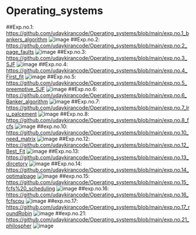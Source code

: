 # Operating_systems
##Exp.no.1:
https://github.com/udaykirancode/Operating_systems/blob/main/exp.no.1_bankers_algorithm
![image](https://user-images.githubusercontent.com/113407411/236669578-b565d116-f086-49fb-b0e3-02df6a60ec9f.png)
##Exp.no.2:
https://github.com/udaykirancode/Operating_systems/blob/main/exp.no.2_page_faults
![image](https://user-images.githubusercontent.com/113407411/236669668-dae45b44-a860-42bc-b120-f92eb4f76e38.png)
##Exp.no.3:
https://github.com/udaykirancode/Operating_systems/blob/main/exp.no.3_SJF
![image](https://user-images.githubusercontent.com/113407411/236669826-bf2eb6e3-479d-4760-b214-93de155713b8.png)
##Exp.no.4:
https://github.com/udaykirancode/Operating_systems/blob/main/exp.no.4_First_fit
![image](https://user-images.githubusercontent.com/113407411/236669957-75daac91-35aa-490a-a7bf-0b786003436f.png)
##Exp.no.5:
https://github.com/udaykirancode/Operating_systems/blob/main/exp.no.5_preemptive_SJF
![image](https://user-images.githubusercontent.com/113407411/236670528-de33a76c-edd3-4c3b-bc24-e6874606750e.png)
##Exp.no.6:
https://github.com/udaykirancode/Operating_systems/blob/main/exp.no.6_Banker_algorithm
![image](https://user-images.githubusercontent.com/113407411/236670733-15be6dc4-9728-415a-9d52-9098e608c074.png)
##Exp.no.7:
https://github.com/udaykirancode/Operating_systems/blob/main/exp.no.7_lru_palcement
![image](https://user-images.githubusercontent.com/113407411/236671198-aeb57614-c29f-48de-80ee-309247d55466.png)
##Exp.no.8:
https://github.com/udaykirancode/Operating_systems/blob/main/exp.no.8_fcfs
![image](https://user-images.githubusercontent.com/113407411/236672106-b29adf31-63b8-4310-a9a1-479ac634fc6d.png)
##exp.no.10:
https://github.com/udaykirancode/Operating_systems/blob/main/exp.no.10_need_matrix
![image](https://github.com/udaykirancode/Operating_systems/assets/113407411/d9d86d42-85c2-47e5-b21d-b0e6669b03b1)
##Exp.no.12:
https://github.com/udaykirancode/Operating_systems/blob/main/exp.no.12_Best_Fit
![image](https://github.com/udaykirancode/Operating_systems/assets/113407411/1b445b0f-c81a-4447-8f66-52fddeed6e67)
##Exp.no.13:
https://github.com/udaykirancode/Operating_systems/blob/main/exp.no.13_dircetory
![image](https://github.com/udaykirancode/Operating_systems/assets/113407411/045d225b-7d3a-4bd9-8642-7b35517c96db)
##Exp.no.14:
https://github.com/udaykirancode/Operating_systems/blob/main/exp.no.14_optimalpage
![image](https://github.com/udaykirancode/Operating_systems/assets/113407411/5ef04409-38e8-4b9d-8de0-28086f933ae0)
##exp.no.15:
https://github.com/udaykirancode/Operating_systems/blob/main/exp.no.15_fcfs%20_scheduling
![image](https://github.com/udaykirancode/Operating_systems/assets/113407411/685aee5d-5689-4e51-b41b-9c891e2b79c5)
##exp.no.16:
https://github.com/udaykirancode/Operating_systems/blob/main/exp.no.16_fcfscpu
![image](https://github.com/udaykirancode/Operating_systems/assets/113407411/ae333f79-8d26-4425-a6ec-7952c49287bb)
##exp.no.17:
https://github.com/udaykirancode/Operating_systems/blob/main/exp.no.17_roundRobin
![image](https://github.com/udaykirancode/Operating_systems/assets/113407411/d964dcf1-8c58-45dd-8834-f10c9a35d1a2)
##exp.no.21:
https://github.com/udaykirancode/Operating_systems/blob/main/exp.no.21_philospher
![image](https://github.com/udaykirancode/Operating_systems/assets/113407411/09c1d833-d710-4280-8081-b5eb6f633f0f)


